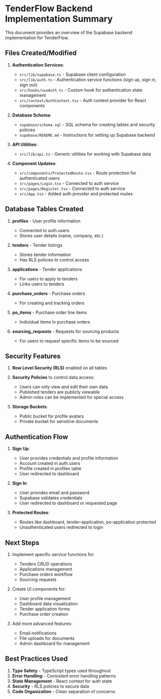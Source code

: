 # TenderFlow Backend Implementation Summary

This document provides an overview of the Supabase backend implementation for TenderFlow.

## Files Created/Modified

1. **Authentication Services**:
   - `src/lib/supabase.ts` - Supabase client configuration
   - `src/lib/auth.ts` - Authentication service functions (sign up, sign in, sign out)
   - `src/hooks/useAuth.ts` - Custom hook for authentication state management
   - `src/context/AuthContext.tsx` - Auth context provider for React components

2. **Database Schema**:
   - `supabase/schema.sql` - SQL schema for creating tables and security policies
   - `supabase/README.md` - Instructions for setting up Supabase backend

3. **API Utilities**:
   - `src/lib/api.ts` - Generic utilities for working with Supabase data

4. **Component Updates**:
   - `src/components/ProtectedRoute.tsx` - Route protection for authenticated users
   - `src/pages/Login.tsx` - Connected to auth service
   - `src/pages/Register.tsx` - Connected to auth service
   - `src/App.tsx` - Added auth provider and protected routes

## Database Tables Created

1. **profiles** - User profile information
   - Connected to auth.users
   - Stores user details (name, company, etc.)

2. **tenders** - Tender listings
   - Stores tender information
   - Has RLS policies to control access

3. **applications** - Tender applications
   - For users to apply to tenders
   - Links users to tenders

4. **purchase_orders** - Purchase orders
   - For creating and tracking orders

5. **po_items** - Purchase order line items
   - Individual items in purchase orders

6. **sourcing_requests** - Requests for sourcing products
   - For users to request specific items to be sourced

## Security Features

1. **Row Level Security (RLS)** enabled on all tables
2. **Security Policies** to control data access:
   - Users can only view and edit their own data
   - Published tenders are publicly viewable
   - Admin roles can be implemented for special access

3. **Storage Buckets**:
   - Public bucket for profile avatars
   - Private bucket for sensitive documents

## Authentication Flow

1. **Sign Up**:
   - User provides credentials and profile information
   - Account created in auth.users
   - Profile created in profiles table
   - User redirected to dashboard

2. **Sign In**:
   - User provides email and password
   - Supabase validates credentials
   - User redirected to dashboard or requested page

3. **Protected Routes**:
   - Routes like dashboard, tender-application, po-application protected
   - Unauthenticated users redirected to login

## Next Steps

1. Implement specific service functions for:
   - Tenders CRUD operations
   - Applications management
   - Purchase orders workflow
   - Sourcing requests

2. Create UI components for:
   - User profile management
   - Dashboard data visualization
   - Tender application forms
   - Purchase order creation

3. Add more advanced features:
   - Email notifications
   - File uploads for documents
   - Admin dashboard for management

## Best Practices Used

1. **Type Safety** - TypeScript types used throughout
2. **Error Handling** - Consistent error handling patterns
3. **State Management** - React context for auth state
4. **Security** - RLS policies to secure data
5. **Code Organization** - Clean separation of concerns

